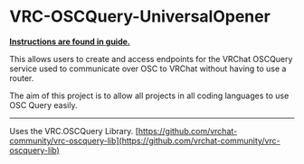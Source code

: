 # VRC-OSCQuery-UniversalOpener

<u>**Instructions are found in guide.**</u>

This allows users to create and access endpoints for the VRChat OSCQuery service used to communicate over OSC to VRChat without having to use a router.

The aim of this project is to allow all projects in all coding languages to use OSC Query easily.

---
Uses the VRC.OSCQuery Library. [https://github.com/vrchat-community/vrc-oscquery-lib](https://github.com/vrchat-community/vrc-oscquery-lib)
